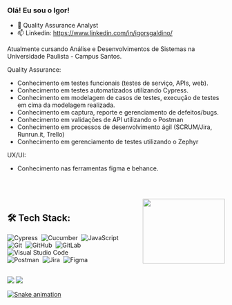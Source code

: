 ### Olá! Eu sou o Igor!

- 🎈 Quality Assurance Analyst
- 📫 Linkedin: https://www.linkedin.com/in/igorsgaldino/


<p>Atualmente cursando Análise e Desenvolvimentos de Sistemas na Universidade Paulista - Campus Santos. 

Quality Assurance: 
- Conhecimento em testes funcionais (testes de serviço, APIs, web).
- Conhecimento em testes automatizados utilizando Cypress.
- Conhecimento em modelagem de casos de testes, execução de testes em cima da modelagem realizada.
- Conhecimento em captura, reporte e gerenciamento de defeitos/bugs. 
- Conhecimento em validações de API utilizando o Postman
- Conhecimento em processos de desenvolvimento ágil (SCRUM/Jira, Runrun.it, Trello) 
- Conhecimento em gerenciamento de testes utilizando o Zephyr

UX/UI:
- Conhecimento nas ferramentas figma e behance.</p> <br>

  
 <div style="display: inline_block"><br>
<!--   
  <img align="center" alt="Igor-Cucumber" height="30" width="30" src="https://avatars.githubusercontent.com/u/320565?s=200&v=4">
  <img align="center" alt="Igor-HTML" height="30" width="40" src="https://raw.githubusercontent.com/devicons/devicon/master/icons/html5/html5-original.svg">
  <img align="center" alt="Igor-CSS" height="30" width="40" src="https://raw.githubusercontent.com/devicons/devicon/master/icons/css3/css3-original.svg">
   -->
  <img align="right" alt="  " height="150" width="190" src="https://media.tenor.com/bN2IkZ5vzxIAAAAC/byuntear-meme.gif">
</div> 
  
 ## 🛠️ Tech Stack:
![Cypress](https://img.shields.io/badge/-Cypress-555?style=flat&logo=cypress)&nbsp;
![Cucumber](https://img.shields.io/badge/-Cucumber-555?style=flat&logo=cucumber)&nbsp;
![JavaScript](https://img.shields.io/badge/-JavaScript-555?style=flat&logo=javascript)\
![Git](https://img.shields.io/badge/-Git-555?style=flat&logo=git)&nbsp;
![GitHub](https://img.shields.io/badge/-GitHub-555?style=flat&logo=github)&nbsp;
![GitLab](https://img.shields.io/badge/-GitLab-555?style=flat&logo=gitlab)&nbsp;
![Visual Studio Code](https://img.shields.io/badge/-Visual%20Studio%20Code-555?style=flat&logo=visual-studio-code&logoColor=007ACC)&nbsp;\
![Postman](https://img.shields.io/badge/-Postman-555?style=flat&logo=postman)&nbsp;
![Jira](https://img.shields.io/badge/-Jira-555?style=flat&logo=jira)&nbsp;
![Figma](https://img.shields.io/badge/-Figma-555?style=flat&logo=adobe-figma)&nbsp;
 
 ##
  
 <div> 
  <a href="https://www.linkedin.com/in/igorsgaldino/" target="_blank"><img src="https://img.shields.io/badge/-LinkedIn-%230077B5?style=for-the-badge&logo=linkedin&logoColor=white" target="_blank"></a> 
 <a href="mailto:igorsgaldino96@gmail.com" target="_blank"><img src="https://img.shields.io/badge/Microsoft_Outlook-0078D4?style=for-the-badge&logo=microsoft-outlook&logoColor=white" target="_blank">
 
![Snake animation](https://github.com/igorsgaldino/igorsgaldino/blob/output/github-contribution-grid-snake.svg)
 
</div>
